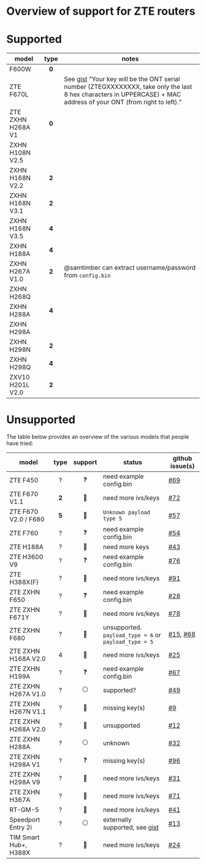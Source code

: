 # Overview of support for ZTE routers

# Supported

| model             | type  | notes |
|-------------------|:-----:|-------|
| F600W             | **0** |       |
| ZTE F670L         |       |  See [gist](https://gist.github.com/zainarbani/723d1387bec9e1559de7a1029d08aa91) "Your key will be the ONT serial number (ZTEGXXXXXXXX, take only the last 8 hex characters in UPPERCASE) + MAC address of your ONT (from right to left)."
| ZTE ZXHN H268A V1 | **0** |       |
| ZXHN H108N V2.5   |       |       |
| ZXHN H168N V2.2   | **2** |       |
| ZXHN H168N V3.1   | **2** |       |
| ZXHN H168N V3.5   | **4** |       |
| ZXHN H188A        | **4** |       |
| ZXHN H267A V1.0   | **2** | @samtimber can extract username/password from `config.bin`|
| ZXHN H268Q        |       |       |
| ZXHN H288A        | **4** |       |
| ZXHN H298A        |       |       |
| ZXHN H298N        | **2** |       |
| ZXHN H298Q        | **4** |       |
| ZXV10 H201L V2.0  | **2** |       |

# Unsupported

The table below provides an overview of the various models that people have tried:

| model                 | type  |  support       | status                   | github issue(s) |
|-----------------------|:-----:|:--------------:|--------------------------|-----------|
| ZTE F450              |   ?   | :question:     | need example config.bin  | [#69](https://github.com/mkst/zte-config-utility/issues/69) |
| ZTE F670 V1.1         | **2** | :key:          | need more ivs/keys       | [#72](https://github.com/mkst/zte-config-utility/issues/72) |
| ZTE F670 V2.0 / F680  | **5** | :red_circle:   | `Unknown payload type 5` | [#57](https://github.com/mkst/zte-config-utility/issues/57) |
| ZTE F760              |   ?   | :question:     | need example config.bin  | [#54](https://github.com/mkst/zte-config-utility/issues/54) |
| ZTE H188A             |   ?   | :key:          | need more keys           | [#43](https://github.com/mkst/zte-config-utility/issues/43) |
| ZTE H3600 V9          |   ?   | :question:     | need example config.bin  | [#76](https://github.com/mkst/zte-config-utility/issues/76) |
| ZTE H388X(F)          |   ?   | :key:          | need more ivs/keys       | [#91](https://github.com/mkst/zte-config-utility/issues/91) |
| ZTE ZXHN F650         |   ?   | :question:     | need example config.bin  | [#28](https://github.com/mkst/zte-config-utility/issues/28) |
| ZTE ZXHN F671Y        |   ?   | :key:          | need more ivs/keys       | [#78](https://github.com/mkst/zte-config-utility/issues/78) |
| ZTE ZXHN F680         |   ?   | :red_circle:   | unsupported. `payload_type = 6` or `payload_type = 5`| [#15](https://github.com/mkst/zte-config-utility/issues/15), [#68](https://github.com/mkst/zte-config-utility/issues/68) |
| ZTE ZXHN H168A V2.0   |   4   | :key:          | need more ivs/keys       | [#25](https://github.com/mkst/zte-config-utility/issues/25) |
| ZTE ZXHN H199A        |   ?   | :question:     | need example config.bin  | [#67](https://github.com/mkst/zte-config-utility/issues/67) |
| ZTE ZXHN H267A V1.0   |   ?   | :white_circle: | supported?               | [#49](https://github.com/mkst/zte-config-utility/issues/49) |
| ZTE ZXHN H267N V1.1   |   ?   | :key:          | missing key(s)           | [#9](https://github.com/mkst/zte-config-utility/issues/9)   |
| ZTE ZXHN H268A V2.0   |   ?   | :red_circle:   | unsupported              | [#12](https://github.com/mkst/zte-config-utility/issues/12) |
| ZTE ZXHN H288A        |   ?   | :white_circle: | unknown                  | [#32](https://github.com/mkst/zte-config-utility/issues/32) |
| ZTE ZXHN H298A V1     |   ?   | :question:     | missing key(s)           | [#96](https://github.com/mkst/zte-config-utility/issues/96) |
| ZTE ZXHN H298A V9     |   ?   | :key:          | need more ivs/keys       | [#31](https://github.com/mkst/zte-config-utility/issues/31) |
| ZTE ZXHN H367A        |   ?   | :key:          | need more ivs/keys       | [#71](https://github.com/mkst/zte-config-utility/issues/71) |
| RT-GM-5               |   ?   | :key:          | need more ivs/keys       | [#41](https://github.com/mkst/zte-config-utility/issues/41) |
| Speedport Entry 2i    |   ?   | :white_circle: | externally supported, see [gist](https://gist.github.com/viliampucik/54956df2302362dab281f86178a4b848) | [#13](https://github.com/mkst/zte-config-utility/issues/13) |
| TIM Smart Hub+, H388X |   ?   | :key:          | need more ivs/keys       | [#24](https://github.com/mkst/zte-config-utility/issues/24) |

